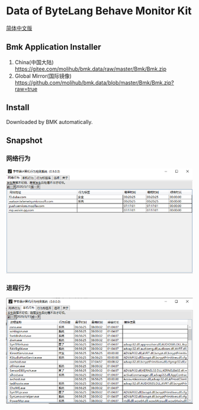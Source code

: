 # Data of ByteLang Behave Monitor Kit

[简体中文版](./README.cn.md)

## Bmk Application Installer

1. China(中国大陆) <https://gitee.com/molihub/bmk.data/raw/master/Bmk/Bmk.zip>
2. Global Mirror(国际镜像) <https://github.com/molihub/bmk.data/blob/master/Bmk/Bmk.zip?raw=true>

## Install

Downloaded by BMK automatically.

## Snapshot

### 网络行为

![网络行为](./Bmk/net.png)

### 进程行为

![进程行为](./Bmk/proc.png)
